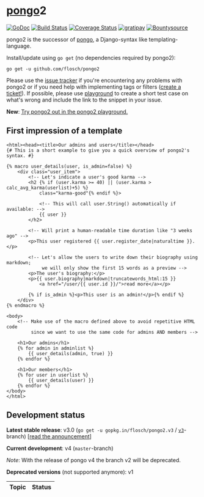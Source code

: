 # [pongo](https://en.wikipedia.org/wiki/Pongo_%28genus%29)2

[![GoDoc](https://godoc.org/github.com/flosch/pongo2?status.png)](https://godoc.org/github.com/flosch/pongo2)
[![Build Status](https://travis-ci.org/flosch/pongo2.svg?branch=master)](https://travis-ci.org/flosch/pongo2)
[![Coverage Status](https://coveralls.io/repos/flosch/pongo2/badge.png?branch=master)](https://coveralls.io/r/flosch/pongo2?branch=master)
[![gratipay](http://img.shields.io/badge/gratipay-support%20pongo-brightgreen.svg)](https://gratipay.com/flosch/)
[![Bountysource](https://www.bountysource.com/badge/tracker?tracker_id=3654947)](https://www.bountysource.com/trackers/3654947-pongo2?utm_source=3654947&utm_medium=shield&utm_campaign=TRACKER_BADGE)

pongo2 is the successor of [pongo](https://github.com/flosch/pongo), a Django-syntax like templating-language.

Install/update using `go get` (no dependencies required by pongo2):
```
go get -u github.com/flosch/pongo2
```

Please use the [issue tracker](https://github.com/flosch/pongo2/issues) if you're encountering any problems with pongo2 or if you need help with implementing tags or filters ([create a ticket!](https://github.com/flosch/pongo2/issues/new)). If possible, please use [playground](https://www.florian-schlachter.de/pongo2/) to create a short test case on what's wrong and include the link to the snippet in your issue.

**New**: [Try pongo2 out in the pongo2 playground.](https://www.florian-schlachter.de/pongo2/)

## First impression of a template

```HTML+Django
<html><head><title>Our admins and users</title></head>
{# This is a short example to give you a quick overview of pongo2's syntax. #}

{% macro user_details(user, is_admin=false) %}
	<div class="user_item">
		<!-- Let's indicate a user's good karma -->
		<h2 {% if (user.karma >= 40) || (user.karma > calc_avg_karma(userlist)+5) %}
			class="karma-good"{% endif %}>
			
			<!-- This will call user.String() automatically if available: -->
			{{ user }}
		</h2>

		<!-- Will print a human-readable time duration like "3 weeks ago" -->
		<p>This user registered {{ user.register_date|naturaltime }}.</p>
		
		<!-- Let's allow the users to write down their biography using markdown;
		     we will only show the first 15 words as a preview -->
		<p>The user's biography:</p>
		<p>{{ user.biography|markdown|truncatewords_html:15 }}
			<a href="/user/{{ user.id }}/">read more</a></p>
		
		{% if is_admin %}<p>This user is an admin!</p>{% endif %}
	</div>
{% endmacro %}

<body>
	<!-- Make use of the macro defined above to avoid repetitive HTML code
	     since we want to use the same code for admins AND members -->
	
	<h1>Our admins</h1>
	{% for admin in adminlist %}
		{{ user_details(admin, true) }}
	{% endfor %}
	
	<h1>Our members</h1>
	{% for user in userlist %}
		{{ user_details(user) }}
	{% endfor %}
</body>
</html>
```

## Development status

**Latest stable release**: v3.0 (`go get -u gopkg.in/flosch/pongo2.v3` / [`v3`](https://github.com/flosch/pongo2/tree/v3)-branch) [[read the announcement](https://www.florian-schlachter.de/post/pongo2-v3/)]

**Current development**: v4 (`master`-branch)

*Note*: With the release of pongo v4 the branch v2 will be deprecated.

**Deprecated versions** (not supported anymore): v1

| Topic                                | Status                                                                                 |
| ------------------------------------ | -----------------------------------------------------------------------------------